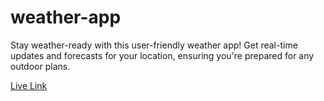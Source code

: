 # weather-app
Stay weather-ready with this user-friendly weather app! Get real-time updates and forecasts for your location, ensuring you're prepared for any outdoor plans.

[Live Link](https://sanjay-sundaragiri.github.io/weather-app/)
